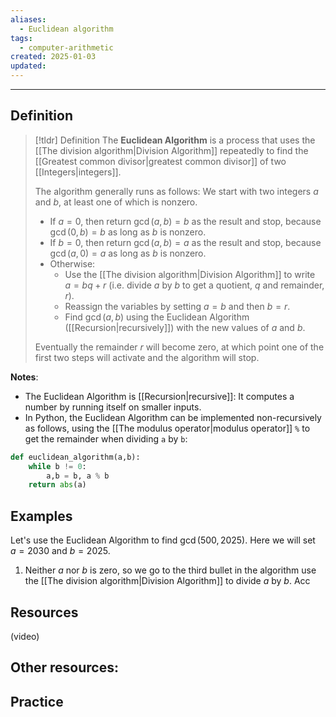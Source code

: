 ```yaml
---
aliases:
  - Euclidean algorithm
tags:
  - computer-arithmetic
created: 2025-01-03
updated:
---
```

---
## Definition 

> [!tldr] Definition
> The **Euclidean Algorithm** is a process that uses the [[The division algorithm|Division Algorithm]] repeatedly to find the [[Greatest common divisor|greatest common divisor]] of two [[Integers|integers]]. 
> 
> The algorithm generally runs as follows: We start with two integers $a$ and $b$, at least one of which is nonzero. 
> 
> - If $a = 0$, then return $\gcd(a,b) = b$ as the result and stop, because $\gcd(0,b) = b$ as long as $b$ is nonzero. 
> - If $b = 0$, then return $\gcd(a,b) = a$ as the result and stop, because $\gcd(a,0) = a$ as long as $b$ is nonzero. 
> - Otherwise: 
> 	- Use the [[The division algorithm|Division Algorithm]] to write $a = bq + r$ (i.e. divide $a$ by $b$ to get a quotient, $q$ and remainder, $r$).
> 	- Reassign the variables by setting $a = b$ and then $b = r$. 
> 	- Find $\gcd(a,b)$ using the Euclidean Algorithm ([[Recursion|recursively]]) with the new values of $a$ and $b$. 
> 	  
> Eventually the remainder $r$ will become zero, at which point one of the first two steps will activate and the algorithm will stop. 


**Notes**: 
- The Euclidean Algorithm is [[Recursion|recursive]]: It computes a number by running itself on smaller inputs. 
- In Python, the Euclidean Algorithm can be implemented non-recursively as follows, using the [[The modulus operator|modulus operator]] `%` to get the remainder when dividing `a` by `b`:
```python
def euclidean_algorithm(a,b):
	while b != 0:
		a,b = b, a % b
	return abs(a)
```

## Examples 

Let's use the Euclidean Algorithm to find $\gcd(500,2025)$. Here we will set $a = 2030$ and $b = 2025$. 

1. Neither $a$ nor $b$ is zero, so we go to the third bullet in the algorithm use the [[The division algorithm|Division Algorithm]] to divide $a$ by $b$. Acc



## Resources 

(video)

Other resources: 
- 

## Practice 
